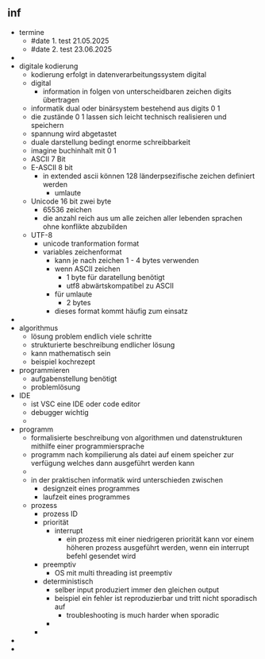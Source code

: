 ## inf
- termine
	- #date 1. test 21.05.2025
	- #date 2. test 23.06.2025
-
- digitale kodierung
	- kodierung erfolgt in datenverarbeitungssystem digital
	- digital
		- information in folgen von unterscheidbaren zeichen digits übertragen
	- informatik dual oder binärsystem bestehend aus digits 0 1
	- die zustände 0 1 lassen sich leicht technisch realisieren und speichern
	- spannung wird abgetastet
	- duale darstellung bedingt enorme schreibbarkeit
	- imagine buchinhalt mit 0 1
	- ASCII 7 Bit
	- E-ASCII 8 bit
		- in extended ascii können 128 länderpsezifische zeichen definiert werden
			- umlaute
	- Unicode 16 bit zwei byte
		- 65536 zeichen
		- die anzahl reich aus um alle zeichen aller lebenden sprachen ohne konflikte abzubilden
	- UTF-8
		- unicode tranformation format
		- variables zeichenformat
			- kann je nach zeichen 1 - 4 bytes verwenden
			- wenn ASCII zeichen
				- 1 byte für daratellung benötigt
				- utf8 abwärtskompatibel zu ASCII
			- für umlaute
				- 2 bytes
			- dieses format kommt häufig zum einsatz
-
- algorithmus
	- lösung problem endlich viele schritte
	- strukturierte beschreibung endlicher lösung
	- kann mathematisch sein
	- beispiel kochrezept
- programmieren
	- aufgabenstellung benötigt
	- problemlösung
- IDE
	- ist VSC eine IDE oder code editor
	- debugger wichtig
	-
- programm
	- formalisierte beschreibung von algorithmen und datenstrukturen mithilfe einer programmiersprache
	- programm nach kompilierung als datei auf einem speicher zur verfügung welches dann ausgeführt werden kann
	-
	- in der praktischen informatik wird unterschieden zwischen
		- designzeit eines programmes
		- laufzeit eines programmes
	- prozess
		- prozess ID
		- priorität
			- interrupt
				- ein prozess mit einer niedrigeren priorität kann vor einem höheren prozess ausgeführt werden, wenn ein interrupt befehl gesendet wird
		- preemptiv
			- OS mit multi threading ist preemptiv
		- deterministisch
			- selber input produziert immer den gleichen output
			- beispiel ein fehler ist reproduzierbar und tritt nicht sporadisch auf
				- troubleshooting is much harder when sporadic
			-
		-
-
-